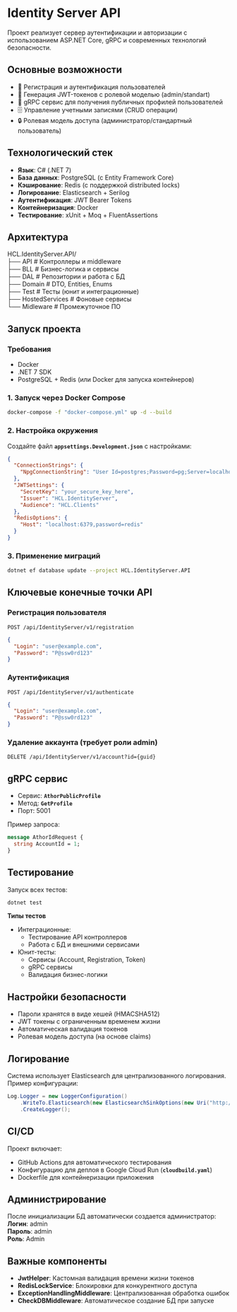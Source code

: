 # Identity Server API

Проект реализует сервер аутентификации и авторизации с использованием ASP.NET Core, gRPC и современных технологий безопасности.

## Основные возможности
- 🔐 Регистрация и аутентификация пользователей
- 🔑 Генерация JWT-токенов с ролевой моделью (admin/standart)
- 📡 gRPC сервис для получения публичных профилей пользователей
- 🗄️ Управление учетными записями (CRUD операции)
- 🔒 Ролевая модель доступа (администратор/стандартный пользователь)

## Технологический стек
- **Язык**: C# (.NET 7)
- **База данных**: PostgreSQL (с Entity Framework Core)
- **Кэширование**: Redis (с поддержкой distributed locks)
- **Логирование**: Elasticsearch + Serilog
- **Аутентификация**: JWT Bearer Tokens
- **Контейнеризация**: Docker
- **Тестирование**: xUnit + Moq + FluentAssertions

## Архитектура
HCL.IdentityServer.API/  
├── API # Контроллеры и middleware  
├── BLL # Бизнес-логика и сервисы  
├── DAL # Репозитории и работа с БД  
├── Domain # DTO, Entities, Enums  
├── Test # Тесты (юнит и интеграционные)  
├── HostedServices # Фоновые сервисы  
└── Midleware # Промежуточное ПО  

## Запуск проекта

### Требования
- Docker
- .NET 7 SDK
- PostgreSQL + Redis (или Docker для запуска контейнеров)

### 1. Запуск через Docker Compose
```bash
docker-compose -f "docker-compose.yml" up -d --build
```

### 2. Настройка окружения
Создайте файл **`appsettings.Development.json`** с настройками:

```json
{
  "ConnectionStrings": {
    "NpgConnectionString": "User Id=postgres;Password=pg;Server=localhost;Port=5433;Database=HCL_IdentityServer;"
  },
  "JWTSettings": {
    "SecretKey": "your_secure_key_here",
    "Issuer": "HCL.IdentityServer",
    "Audience": "HCL.Clients"
  },
  "RedisOptions": {
    "Host": "localhost:6379,password=redis"
  }
}
```

### 3. Применение миграций
```bash
dotnet ef database update --project HCL.IdentityServer.API
```
## Ключевые конечные точки API
### Регистрация пользователя  
`POST /api/IdentityServer/v1/registration`

```json
{
  "Login": "user@example.com",
  "Password": "P@ssw0rd123"
}
```

### Аутентификация
`POST /api/IdentityServer/v1/authenticate`

```json
{
  "Login": "user@example.com",
  "Password": "P@ssw0rd123"
}
```

### Удаление аккаунта (требует роли admin)
`DELETE /api/IdentityServer/v1/account?id={guid}`

## gRPC сервис
- Сервис: **`AthorPublicProfile`**
- Метод: **`GetProfile`**
- Порт: 5001

Пример запроса:
```protobuf
message AthorIdRequest {
  string AccountId = 1;
}
```

## Тестирование
Запуск всех тестов:

```bash
dotnet test
```
**Типы тестов**
- Интеграционные:
  - Тестирование API контроллеров
  - Работа с БД и внешними сервисами
- Юнит-тесты:
  - Сервисы (Account, Registration, Token)
  - gRPC сервисы
  - Валидация бизнес-логики

## Настройки безопасности
- Пароли хранятся в виде хешей (HMACSHA512)
- JWT токены с ограниченным временем жизни
- Автоматическая валидация токенов
- Ролевая модель доступа (на основе claims)

## Логирование
Система использует Elasticsearch для централизованного логирования. Пример конфигурации:

```csharp
Log.Logger = new LoggerConfiguration()
    .WriteTo.Elasticsearch(new ElasticsearchSinkOptions(new Uri("http://elasticsearch:9200"))
    .CreateLogger();
```
## CI/CD
Проект включает:
- GitHub Actions для автоматического тестирования
- Конфигурацию для деплоя в Google Cloud Run (**`cloudbuild.yaml`**)
- Dockerfile для контейнеризации приложения

## Администрирование
После инициализации БД автоматически создается администратор:  
**Логин**: admin  
**Пароль**: admin  
**Роль**: Admin  

## Важные компоненты
- **JwtHelper**: Кастомная валидация времени жизни токенов
- **RedisLockService**: Блокировки для конкурентного доступа
- **ExceptionHandlingMiddleware**: Централизованная обработка ошибок
- **CheckDBMiddleware**: Автоматическое создание БД при запуске
